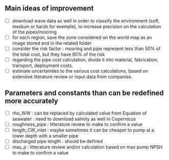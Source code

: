 ## Main ideas of improvement
- [ ] download wave data as well in order to classify the environment (soft, medium or harsh for exemple), to increase precision on the calculation of the pipes/mooring
- [ ] for each region, save the zone considered on the world map as an image stored and in the related folder
- [ ] consider the risk factor : mooring and pipe represent less than 50% of the total cost, but they have 90% of the risk
- [ ] regarding the pipe cost calculation, divide it into material, fabrication, transport, deployment costs.
- [ ] estimate uncertainties to the various cost calculations, based on extensive literature review or input data from companies.

## Parameters and constants than can be redefined more accurately

- [ ] rho_WW : can be replaced by calculated value from Equation of seawater : need to download salinity as well in Copernicus
- [ ] roughness_pipe : litterature review to make to confirm a value
- [ ] length_CW_inlet : maybe sometimes it can be cheaper to pump at a lower depth with a smaller pipe
- [ ] discharged pipe length : should be defined
- [ ] max_p : litterature review and/or calculation based on max pump NPSH to make to confirm a value